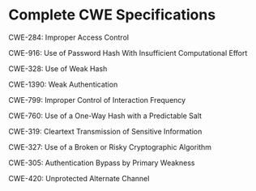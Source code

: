 

# Complete CWE Specifications

CWE-284: Improper Access Control

CWE-916: Use of Password Hash With Insufficient Computational Effort

CWE-328: Use of Weak Hash

CWE-1390: Weak Authentication

CWE-799: Improper Control of Interaction Frequency

CWE-760: Use of a One-Way Hash with a Predictable Salt

CWE-319: Cleartext Transmission of Sensitive Information

CWE-327: Use of a Broken or Risky Cryptographic Algorithm

CWE-305: Authentication Bypass by Primary Weakness

CWE-420: Unprotected Alternate Channel